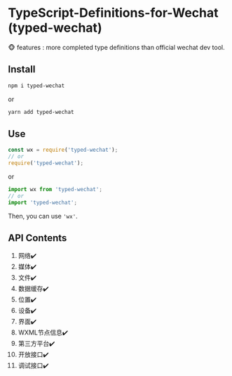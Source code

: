 # TypeScript-Definitions-for-Wechat (typed-wechat)

🐵 features : more completed type definitions than official wechat dev tool.  

## Install
```bash
npm i typed-wechat
```
or
```bash
yarn add typed-wechat
```

## Use
``` js
const wx = require('typed-wechat'); 
// or
require('typed-wechat');
```
or
```js
import wx from 'typed-wechat'; 
// or
import 'typed-wechat';
```

Then, you can use `'wx'`.

## API Contents
1. 网络✔️  
2. 媒体✔️  
3. 文件✔️  
4. 数据缓存✔️  
5. 位置✔️  
6. 设备✔️  
7. 界面✔️  
8. WXML节点信息✔️  
9. 第三方平台✔️  
10. 开放接口✔️  
11. 调试接口✔️  
